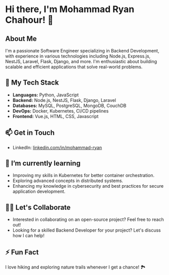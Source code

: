 # Hi there, I'm Mohammad Ryan Chahour! 👋

## About Me

I'm a passionate Software Engineer specializing in Backend Development, with experience in various technologies including Node.js, Express.js, NestJS, Laravel, Flask, Django, and more. I'm enthusiastic about building scalable and efficient applications that solve real-world problems.

## 🚀 My Tech Stack

- **Languages:** Python, JavaScript
- **Backend:** Node.js, NestJS, Flask, Django, Laravel
- **Databases:** MySQL, PostgreSQL, MongoDB, CouchDB
- **DevOps:** Docker, Kubernetes, CI/CD pipelines
- **Frontend:** Vue.js, HTML, CSS, Javascript

## 📫 Get in Touch

- LinkedIn: [linkedin.com/in/mohammad-ryan](https://www.linkedin.com/in/mohammad-ryan)
  
## 🌱 I’m currently learning

- Improving my skills in Kubernetes for better container orchestration.
- Exploring advanced concepts in distributed systems.
- Enhancing my knowledge in cybersecurity and best practices for secure application development.

## 🤝🏻 Let's Collaborate

- Interested in collaborating on an open-source project? Feel free to reach out!
- Looking for a skilled Backend Developer for your project? Let's discuss how I can help!

## ⚡ Fun Fact

I love hiking and exploring nature trails whenever I get a chance! 🏞️

